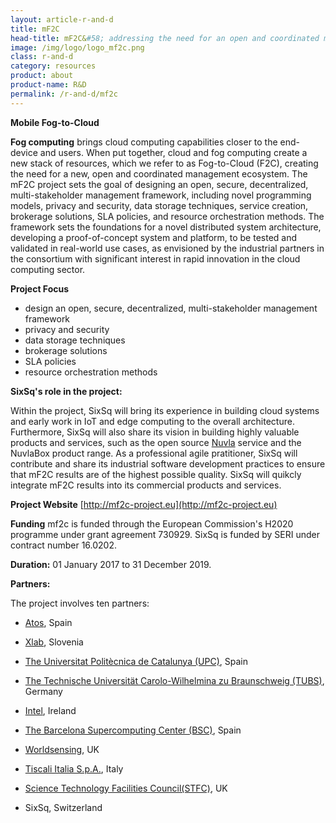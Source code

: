 ```yaml
---
layout: article-r-and-d
title: mF2C  
head-title: mF2C&#58; addressing the need for an open and coordinated management of fog and cloud computing 
image: /img/logo/logo_mf2c.png
class: r-and-d
category: resources
product: about
product-name: R&D
permalink: /r-and-d/mf2c
---
```


**Mobile Fog-to-Cloud**
	
**Fog computing** brings cloud computing capabilities closer to the end-device and users. When put together, cloud and fog computing create a new stack of resources, which we refer to as Fog-to-Cloud (F2C), creating the need for a new, open and coordinated management ecosystem. The mF2C project sets the goal of designing an open, secure, decentralized, multi-stakeholder management framework, including novel programming models, privacy and security, data storage techniques, service creation, brokerage solutions, SLA policies, and resource orchestration methods. The framework sets the foundations for a novel distributed system architecture, developing a proof-of-concept system and platform, to be tested and validated in real-world use cases, as envisioned by the industrial partners in the consortium with significant interest in rapid innovation in the cloud computing sector.

**Project Focus**

* design an open, secure, decentralized, multi-stakeholder management framework
* privacy and security
* data storage techniques
* brokerage solutions
* SLA policies
* resource orchestration methods


**SixSq's role in the project:** 

Within the project, SixSq will bring its experience in building cloud systems and early work in IoT and edge computing to the overall architecture. Furthermore, SixSq will also share its vision in building highly valuable products and services, such as the open source [Nuvla](https://sixsq.com/products-and-services/nuvla/overview) service and the NuvlaBox product range.  As a professional agile pratitioner, SixSq will contribute and share its industrial software development practices to ensure that mF2C results are of the highest possible quality. SixSq will quikcly integrate mF2C results into its commercial products and services.

**Project Website** [http://mf2c-project.eu](http://mf2c-project.eu)

**Funding** mf2c is funded through the European Commission's H2020
  programme under grant agreement 730929. SixSq is funded by SERI under contract number 16.0202.

**Duration:** 01 January 2017 to 31 December 2019.

**Partners:** 

The project involves ten partners:

- [Atos](http://booklet.atosresearch.eu), Spain

- [Xlab](http://www.xlab.si/?lang=en), Slovenia 

- [The Universitat Politècnica de Catalunya (UPC)](http://www.upc.edu), Spain

- [The Technische Universität Carolo-Wilhelmina zu Braunschweig (TUBS)](https://www.tu-braunschweig.de), Germany

- [Intel](http://www.intel.eu/content/www/eu/en/research/intel-labs.html), Ireland

- [The Barcelona Supercomputing Center (BSC)](https://www.bsc.es), Spain 

- [Worldsensing](http://www.worldsensing.com), UK

- [Tiscali Italia S.p.A.](https://www.tiscali.com/en/), Italy

- [Science Technology Facilities Council(STFC)](http://www.stfc.ac.uk), UK


- SixSq, Switzerland 
